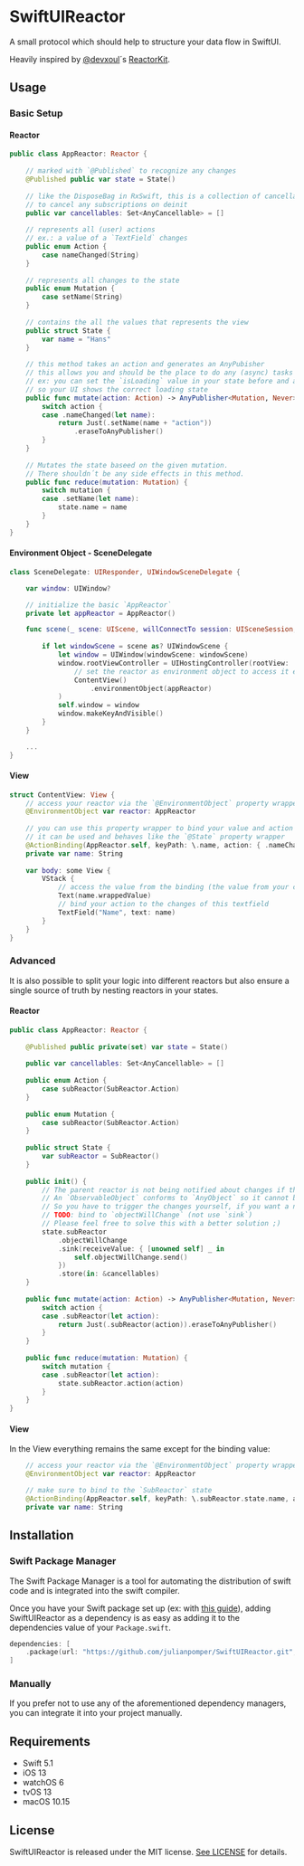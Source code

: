 # SwiftUIReactor

A small protocol which should help to structure your data flow in SwiftUI.

Heavily inspired by [@devxoul](https://github.com/devxoul)´s [ReactorKit](https://www.github.com/ReactorKit/ReactorKit).


## Usage

### Basic Setup

#### Reactor

```swift
public class AppReactor: Reactor {
    
    // marked with `@Published` to recognize any changes
    @Published public var state = State()
    
    // like the DisposeBag in RxSwift, this is a collection of cancellables
    // to cancel any subscriptions on deinit
    public var cancellables: Set<AnyCancellable> = []
    
    // represents all (user) actions
    // ex.: a value of a `TextField` changes
    public enum Action {
        case nameChanged(String)
    }
    
    // represents all changes to the state
    public enum Mutation {
        case setName(String)
    }
    
    // contains the all the values that represents the view
    public struct State {
        var name = "Hans"
    }
    
    // this method takes an action and generates an AnyPubisher
    // this allows you and should be the place to do any (async) tasks like API calls
    // ex: you can set the `isLoading` value in your state before and after your API call
    // so your UI shows the correct loading state
    public func mutate(action: Action) -> AnyPublisher<Mutation, Never> {
        switch action {
        case .nameChanged(let name):
            return Just(.setName(name + "action"))
                .eraseToAnyPublisher()
        }
    }
    
    // Mutates the state baseed on the given mutation.
    // There shouldn´t be any side effects in this method.
    public func reduce(mutation: Mutation) {
        switch mutation {
        case .setName(let name):
            state.name = name
        }
    }
}
```

#### Environment Object - SceneDelegate

```swift
class SceneDelegate: UIResponder, UIWindowSceneDelegate {

    var window: UIWindow?

    // initialize the basic `AppReactor`
    private let appReactor = AppReactor()

    func scene(_ scene: UIScene, willConnectTo session: UISceneSession, options connectionOptions: UIScene.ConnectionOptions) {
        
        if let windowScene = scene as? UIWindowScene {
            let window = UIWindow(windowScene: windowScene)
            window.rootViewController = UIHostingController(rootView:
                // set the reactor as environment object to access it everywhere in your view hierachy
                ContentView()
                    .environmentObject(appReactor)
            )
            self.window = window
            window.makeKeyAndVisible()
        }
    }

    ...
}
```

#### View

```swift
struct ContentView: View {
    // access your reactor via the `@EnvironmentObject` property wrapper
    @EnvironmentObject var reactor: AppReactor
    
    // you can use this property wrapper to bind your value and action
    // it can be used and behaves like the `@State` property wrapper
    @ActionBinding(AppReactor.self, keyPath: \.name, action: { .nameChanged($0) })
    private var name: String
    
    var body: some View {
        VStack {
            // access the value from the binding (the value from your current state)
            Text(name.wrappedValue)
            // bind your action to the changes of this textfield
            TextField("Name", text: name)
        }
    }
}
```

### Advanced

It is also possible to split your logic into different reactors but also ensure a single source of truth by nesting reactors in your states.

#### Reactor

```swift
public class AppReactor: Reactor {
    
    @Published public private(set) var state = State()
    
    public var cancellables: Set<AnyCancellable> = []
    
    public enum Action {
        case subReactor(SubReactor.Action)
    }
    
    public enum Mutation {
        case subReactor(SubReactor.Action)
    }
    
    public struct State {
        var subReactor = SubReactor()
    }
    
    public init() {
        // The parent reactor is not being notified about changes if the state contains a reference type.
        // An `ObservableObject` conforms to `AnyObject` so it cannot be a value type (struct)
        // So you have to trigger the changes yourself, if you want a nested reactor
        // TODO: bind to `objectWillChange` (not use `sink`)
        // Please feel free to solve this with a better solution ;)
        state.subReactor
            .objectWillChange
            .sink(receiveValue: { [unowned self] _ in
                self.objectWillChange.send()
            })
            .store(in: &cancellables)
    }
    
    public func mutate(action: Action) -> AnyPublisher<Mutation, Never> {
        switch action {
        case .subReactor(let action):
            return Just(.subReactor(action)).eraseToAnyPublisher()
        }
    }
    
    public func reduce(mutation: Mutation) {
        switch mutation {
        case .subReactor(let action):
            state.subReactor.action(action)
        }
    }
}
```

#### View
In the View everything remains the same except for the binding value:
```swift
    // access your reactor via the `@EnvironmentObject` property wrapper
    @EnvironmentObject var reactor: AppReactor

    // make sure to bind to the `SubReactor` state
    @ActionBinding(AppReactor.self, keyPath: \.subReactor.state.name, action: { .subReactor(.nameChanged($0)) })
    private var name: String
```


## Installation

### Swift Package Manager

The Swift Package Manager is a tool for automating the distribution of swift code and is integrated into the swift compiler.

Once you have your Swift package set up (ex: with [this guide](https://developer.apple.com/documentation/xcode/adding_package_dependencies_to_your_app)), adding SwiftUIReactor as a dependency is as easy as adding it to the dependencies value of your `Package.swift`.

```swift
dependencies: [
    .package(url: "https://github.com/julianpomper/SwiftUIReactor.git", from: "1.0.0")
]
```

### Manually

If you prefer not to use any of the aforementioned dependency managers, you can integrate it into your project manually.


## Requirements

* Swift 5.1
* iOS 13
* watchOS 6
* tvOS 13
* macOS 10.15


## License

SwiftUIReactor is released under the MIT license. [See LICENSE](https://github.com/julianpomper/SwiftUIReactor/blob/master/LICENSE) for details.
